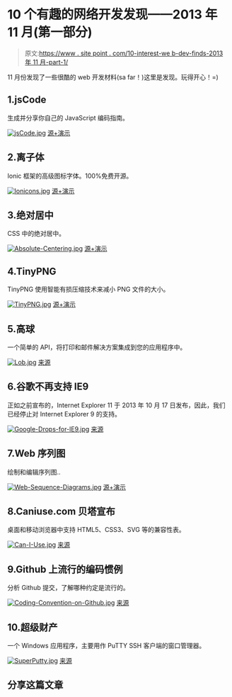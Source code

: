 # 10 个有趣的网络开发发现——2013 年 11 月(第一部分)

> 原文:[https://www . site point . com/10-interest-we b-dev-finds-2013 年 11 月-part-1/](https://www.sitepoint.com/10-interesting-web-dev-finds-november-2013-part-1/)

11 月份发现了一些很酷的 web 开发材料(sa far！)这里是发现。玩得开心！=)

## 1.jsCode

生成并分享你自己的 JavaScript 编码指南。

[![jsCode.jpg](../Images/2c747ad1026d98bb30d8532c895a6f7a.png)](http://jscode.org/) 
[源+演示](http://jscode.org/)

## 2.离子体

Ionic 框架的高级图标字体。100%免费开源。

[![Ionicons.jpg](../Images/69049849412208dcdd8f4cda810966d1.png)](http://ionicons.com/) 
[源+演示](http://ionicons.com/)

## 3.绝对居中

CSS 中的绝对居中。

[![Absolute-Centering.jpg](../Images/af2fb1e3072aa6711d46a9201fd1a915.png)](http://codepen.io/shshaw/full/gEiDt) 
[源+演示](http://codepen.io/shshaw/full/gEiDt)

## 4.TinyPNG

TinyPNG 使用智能有损压缩技术来减小 PNG 文件的大小。

[![TinyPNG.jpg](../Images/1041a2919255d91e3856ce3843ad085d.png)](http://tinypng.org/) 
[源+演示](http://tinypng.org/)

## 5.高球

一个简单的 API，将打印和邮件解决方案集成到您的应用程序中。

[![Lob.jpg](../Images/12db845bd80f56220910cab7319cde67.png)](https://www.lob.com/) 
[来源](https://www.lob.com/)

## 6.谷歌不再支持 IE9

正如之前宣布的，Internet Explorer 11 于 2013 年 10 月 17 日发布，因此，我们已经停止对 Internet Explorer 9 的支持。

[![Google-Drops-for-IE9.jpg](../Images/e03837a61ca574871bfcc5bb650f788c.png)](https://support.google.com/a/answer/33864) 
[来源](https://support.google.com/a/answer/33864)

## 7.Web 序列图

绘制和编辑序列图..

[![Web-Sequence-Diagrams.jpg](../Images/ed043c99767e0ef7a72ea64771cb2d3b.png)](https://www.websequencediagrams.com/) 
[源+演示](https://www.websequencediagrams.com/)

## 8.Caniuse.com 贝塔宣布

桌面和移动浏览器中支持 HTML5、CSS3、SVG 等的兼容性表。

[![Can-I-Use.jpg](../Images/5b731d835cd063c7012334f2fd2df1f4.png)](http://beta.caniuse.com/) 
[来源](http://beta.caniuse.com/)

## 9.Github 上流行的编码惯例

分析 Github 提交，了解哪种约定是流行的。

[![Coding-Convention-on-Github.jpg](../Images/8243952b13a81be8666c53c6012bbbcc.png)](http://sideeffect.kr/popularconvention#javascript) 
[来源](http://sideeffect.kr/popularconvention#javascript)

## 10.超级财产

一个 Windows 应用程序，主要用作 PuTTY SSH 客户端的窗口管理器。

[![SuperPutty.jpg](../Images/289f3b8600edd16e1f37e2679728b7b2.png)](https://code.google.com/p/superputty/wiki/SuperPutty) 
[来源](https://code.google.com/p/superputty/wiki/SuperPutty)

## 分享这篇文章